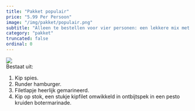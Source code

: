 ```yaml
---
title: "Pakket populair"
price: "5.99 Per Persoon"
image: "/img/pakket/populair.png"
subtitle: "Alleen te bestellen voor vier personen: een lekkere mix met Kip spies, Runder Hamburger, Gemarineerd filetlapje, en Kip op stok."
category: "pakket"
truncated: false
ordinal: 0
---
```


<div class="grid">

  <div style="align-self: start">
    <img src="/img/pakket/deluxe.png">
  </div>
  <div style="align-self: start">
    Bestaat uit:
    <ol>
      <li>Kip spies.</li>
      <li>Runder hamburger.</li>
      <li>Filetlapje heerlijk gemarineerd.</li>
      <li>Kip op stok, een stukje kipfilet omwikkeld in ontbijtspek in een pesto kruiden botermarinade.</li>
    </ol>
  </div>
</div>

<br>
